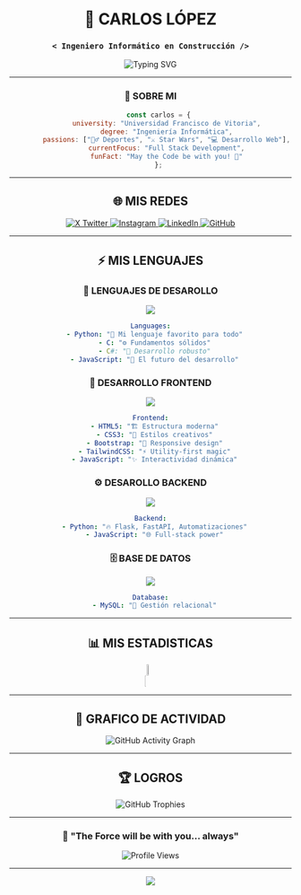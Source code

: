 <div align="center">

# 🚀 CARLOS LÓPEZ
### `< Ingeniero Informático en Construcción />`

<img src="https://readme-typing-svg.herokuapp.com?font=Fira+Code&size=24&duration=3000&pause=1000&color=00D9FF&center=true&vCenter=true&multiline=true&width=600&height=100&lines=%F0%9F%8C%8C+Estudiante+UFV;%E2%9A%A1+Apasionado+por+la+Tecnolog%C3%ADa;%F0%9F%8C%9F+Fan+de+Star+Wars" alt="Typing SVG" />

---

### 🌌 **SOBRE MI**
<div align="center">

```javascript
    const carlos = {
        university: "Universidad Francisco de Vitoria",
        degree: "Ingeniería Informática",
        passions: ["🏃‍♂️ Deportes", "⚔️ Star Wars", "💻 Desarrollo Web"],
        currentFocus: "Full Stack Development",
        funFact: "May the Code be with you! 🌟"
    };
```

</div>

---

## 🌐 **MIS REDES**

<div align="center">
  <a href="https://x.com/carlossslpzz" target="_blank">
    <img src="https://img.shields.io/badge/𝕏_Twitter-000000?style=for-the-badge&logo=x&logoColor=white&labelColor=1DA1F2" alt="X Twitter" />
  </a>
  <a href="https://www.instagram.com/carlossss_lpz/" target="_blank">
    <img src="https://img.shields.io/badge/Instagram-E4405F?style=for-the-badge&logo=instagram&logoColor=white&labelColor=FF69B4" alt="Instagram" />
  </a>
  <a href="https://www.linkedin.com/in/carlos-lopez-195279350/" target="_blank">
    <img src="https://img.shields.io/badge/LinkedIn-0077B5?style=for-the-badge&logo=linkedin&logoColor=white&labelColor=0366D6" alt="LinkedIn" />
  </a>
  <a href="https://github.com/Carlossslpz" target="_blank">
    <img src="https://img.shields.io/badge/GitHub-181717?style=for-the-badge&logo=github&logoColor=white&labelColor=24292E" alt="GitHub" />
  </a>
</div>

---

## ⚡ **MIS LENGUAJES**

### 🎯 **LENGUAJES DE DESAROLLO**
<div align="center">
  <img src="https://skillicons.dev/icons?i=python,c,cs,js" />
</div>

```yaml
Languages:
  - Python: "🐍 Mi lenguaje favorito para todo"
  - C: "⚙️ Fundamentos sólidos"
  - C#: "🔷 Desarrollo robusto"
  - JavaScript: "🚀 El futuro del desarrollo"
```

### 🎨 **DESARROLLO FRONTEND**
<div align="center">
  <img src="https://skillicons.dev/icons?i=html,css,bootstrap,tailwind,js" />
</div>

```yaml
Frontend:
  - HTML5: "🏗️ Estructura moderna"
  - CSS3: "🎨 Estilos creativos"
  - Bootstrap: "📱 Responsive design"
  - TailwindCSS: "⚡ Utility-first magic"
  - JavaScript: "✨ Interactividad dinámica"
```

### ⚙️ **DESAROLLO BACKEND**
<div align="center">
  <img src="https://skillicons.dev/icons?i=python,js" />
</div>

```yaml
Backend:
  - Python: "🔥 Flask, FastAPI, Automatizaciones"
  - JavaScript: "🌐 Full-stack power"
```

### 🗄️ **BASE DE DATOS**
<div align="center">
  <img src="https://skillicons.dev/icons?i=mysql" />
</div>

```yaml
Database:
  - MySQL: "🐬 Gestión relacional"
```

---

## 📊 **MIS ESTADISTICAS**

<!-- STATS Y LENGUAJES MAS USADOS --> 
<div style="display:grid;align-items:center;justify-content:center"> 
    <img style="height:100%;width:49%;max-width: 100%" src="https://github-readme-stats.vercel.app/api?username=Carlossslpz&theme=tokionight&count_private=true&show_icons=true&include_all_commits=true"/> 
    <img style="height:100%;width:49%;max-width: 10%" src="https://github-readme-stats.vercel.app/api/top-langs/?username=Carlossslpz&layout=compact&theme=tokionight&langs_count=8"/> 
</div>

---

## 🎯 **GRAFICO DE ACTIVIDAD**

<div align="center">
  <img src="https://github-readme-activity-graph.vercel.app/graph?username=Carlossslpz&bg_color=0D1117&color=00D9FF&line=00D9FF&point=FFFFFF&area=true&hide_border=true" alt="GitHub Activity Graph" />
</div>

---

## 🏆 **LOGROS**

<div align="center">
  <img src="https://github-profile-trophy.vercel.app/?username=Carlossslpz&theme=tokyonight&no-frame=true&no-bg=true&margin-w=4&row=1" alt="GitHub Trophies" />
</div>

---

<div align="center">
  
### 💫 **"The Force will be with you... always"**
  
  <img src="https://komarev.com/ghpvc/?username=Carlossslpz&label=Profile%20Views&color=00d9ff&style=for-the-badge" alt="Profile Views" />
  
</div>

---

<div align="center">
  <img src="https://capsule-render.vercel.app/api?type=waving&color=00D9FF&height=120&section=footer"/>
</div>

</div>
